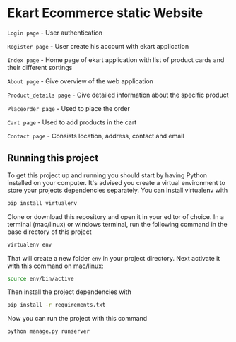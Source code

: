 # Ekart Ecommerce static Website 

`Login page` - User authentication

`Register page` - User create his account with ekart application

`Index page` -  Home page of ekart application with list of product cards and their different sortings

`About page` - Give overview of the web application

`Product_details page` - Give detailed information about the specific product

`Placeorder page` - Used to place the order 

`Cart page` - Used to add products in the cart

`Contact page` - Consists location, address, contact and email 

## Running this project

To get this project up and running you should start by having Python installed on your computer. It's advised you create a virtual environment to store your projects dependencies separately. You can install virtualenv with
```bash
pip install virtualenv
```
Clone or download this repository and open it in your editor of choice. In a terminal (mac/linux) or windows terminal, run the following command in the base directory of this project
```bash
virtualenv env
```
That will create a new folder `env` in your project directory. Next activate it with this command on mac/linux:
```bash
source env/bin/active
```
Then install the project dependencies with
```bash
pip install -r requirements.txt
```
Now you can run the project with this command
```bash
python manage.py runserver
```


